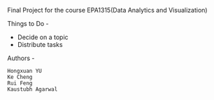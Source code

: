 Final Project for the course EPA1315(Data Analytics and Visualization)

Things to Do -
* Decide on a topic
* Distribute tasks


Authors -

    Hongxuan YU
    Ke Cheng
    Rui Feng
    Kaustubh Agarwal


